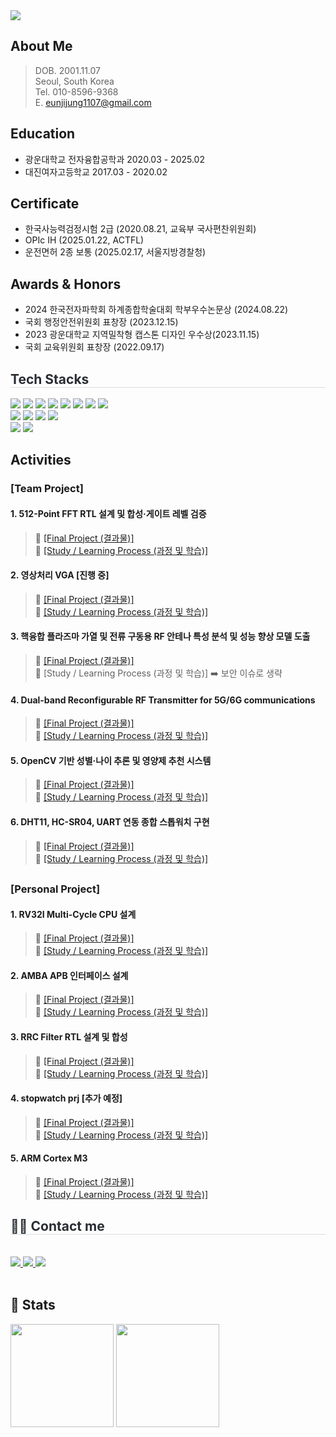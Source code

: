 

<div align= "left">
    <img src="https://capsule-render.vercel.app/api?type=waving&color=0:47d1ff,100:f37ce9&height=180&text=Eunji's%20Portfolio&animation=fadeIn&fontColor=656161&fontSize=70" />
    </div>

## About Me

> DOB. 2001.11.07 <br>
> Seoul, South Korea <br>
> Tel. 010-8596-9368 <br>
> E. eunjijung1107@gmail.com <br>
 
## Education

- 광운대학교 전자융합공학과 2020.03 - 2025.02
- 대진여자고등학교 2017.03 - 2020.02

## Certificate

- 한국사능력검정시험 2급 (2020.08.21, 교육부 국사편찬위원회)
- OPIc IH (2025.01.22, ACTFL)
- 운전면허 2종 보통 (2025.02.17, 서울지방경찰청)

## Awards & Honors

- 2024 한국전자파학회 하계종합학술대회 학부우수논문상 (2024.08.22)
- 국회 행정안전위원회 표창장 (2023.12.15)
- 2023 광운대학교 지역밀착형 캡스톤 디자인 우수상(2023.11.15)
- 국회 교육위원회 표창장 (2022.09.17)


<div align= "left">
    <h2 style="border-bottom: 1px solid #d8dee4; color: #282d33;"> Tech Stacks </h2>  
    <div style="margin: 0 auto; text-align: left;" align= "left"> 
        <img src="https://img.shields.io/badge/VCS-563586?style=flat">
        <img src="https://img.shields.io/badge/Verdi-563586?style=flat">
        <img src="https://img.shields.io/badge/Vivado-32CD32?style=flat">
        <img src="https://img.shields.io/badge/ADS-E90029?style=flat">
        <img src="https://img.shields.io/badge/CST-009DE1?style=flat">
        <img src="https://img.shields.io/badge/Custom Compiler-563586?style=flat">
        <img src="https://img.shields.io/badge/Virtuoso-E0E0E0?style=flat">
        <img src="https://img.shields.io/badge/Github-181717?style=flat&logo=Github&logoColor=white">
        </div></div>
    <div style="margin: 0 auto; text-align: left;" align= "left"> <img src="https://img.shields.io/badge/C-A8B9CC?style=flat&logo=C&logoColor=white">
          <img src="https://img.shields.io/badge/Matlab-0076a8?style=flat&logo=Matlab&logoColor=white">
          <img src="https://img.shields.io/badge/Verilog-181717?style=flat">
          <img src="https://img.shields.io/badge/Systemverilog-181717?style=flat">
          </div>
    </div>
    <div style="margin: 0 auto; text-align: left;" align= "left"> 
          <img src="https://img.shields.io/badge/Linux-FCC624?style=flat&logo=Linux&logoColor=white">
          <img src="https://img.shields.io/badge/Windows-563586?style=flat">
    </div>
    


## Activities

### [Team Project]


#### 1. 512-Point FFT RTL 설계 및 합성·게이트 레벨 검증 <br>
> 🔹 [[Final Project (결과물)]](https://github.com/2735C/KDT_FFT_Design) <br>
> 🔸 [[Study / Learning Process (과정 및 학습)]](https://github.com/2735C/SoC_Front_end/issues)

#### 2. 영상처리 VGA [진행 중] <br>
> 🔹 [[Final Project (결과물)]](https://github.com/KimEulJoong/VGA_Motion_Recognition_Game) <br>
> 🔸 [[Study / Learning Process (과정 및 학습)]]()


#### 3. 핵융합 플라즈마 가열 및 전류 구동용 RF 안테나 특성 분석 및 성능 향상 모델 도출  <br>
> 🔹 [[Final Project (결과물)]](https://github.com/2735C/RF_Antenna_Design) <br>
> 🔸 [Study / Learning Process (과정 및 학습)] :arrow_right: 보안 이슈로 생략

#### 4. Dual-band Reconfigurable RF Transmitter for 5G/6G communications <br>
> 🔹 [[Final Project (결과물)]](https://github.com/2735C/2024_KWIX) <br>
> 🔸 [[Study / Learning Process (과정 및 학습)]](https://github.com/2735C/2024_KWIX/issues)

#### 5. OpenCV 기반 성별·나이 추론 및 영양제 추천 시스템  <br>
> 🔹 [[Final Project (결과물)]](https://github.com/2735C/KDT_AI_Algorithm_Project) <br>
> 🔸 [[Study / Learning Process (과정 및 학습)]](https://github.com/2735C/AI_Algorithm/issues)


#### 6. DHT11, HC-SR04, UART 연동 종합 스톱워치 구현  <br>
> 🔹 [[Final Project (결과물)]](https://github.com/2735C/Verilog) <br>
> 🔸 [[Study / Learning Process (과정 및 학습)]](https://github.com/2735C/Verilog/issues)

##

### [Personal Project]


#### 1. RV32I Multi-Cycle CPU 설계  <br>
> 🔹 [[Final Project (결과물)]](https://github.com/2735C/KDT_CPU_Design) <br>
> 🔸 [[Study / Learning Process (과정 및 학습)]](https://github.com/2735C/KDT_CPU_Design/issues)

#### 2. AMBA APB 인터페이스 설계 <br>
> 🔹 [[Final Project (결과물)]](https://github.com/2735C/KDT_Peripheral_Design) <br>
> 🔸 [[Study / Learning Process (과정 및 학습)]](https://github.com/2735C/KDT_Peripheral_Design/issues)

#### 3. RRC Filter RTL 설계 및 합성 <br>
> 🔹 [[Final Project (결과물)]](https://github.com/2735C/SoC_Front_end/issues/6) <br>
> 🔸 [[Study / Learning Process (과정 및 학습)]](https://github.com/2735C/SoC_Front_end/issues)

#### 4. stopwatch prj [추가 예정]  <br>
> 🔹 [[Final Project (결과물)]]() <br>
> 🔸 [[Study / Learning Process (과정 및 학습)]]()

#### 5. ARM Cortex M3  <br>
> 🔹 [[Final Project (결과물)]](https://github.com/2735C/KDT_ARM) <br>
> 🔸 [[Study / Learning Process (과정 및 학습)]](https://github.com/2735C/AI_ARM/issues)


<div align= "left">
    <h2 style="border-bottom: 1px solid #d8dee4; color: #282d33;"> 🧑‍💻 Contact me </h2> <br> 
    <div align= "left"> <a href=jj.s001> <img src="https://img.shields.io/badge/Instagram-E4405F?style=flat&logo=Instagram&logoColor=white&link=jj.s001"> </a>
         <a href=mailto:~@gmail.com> <img src="https://img.shields.io/badge/Gmail-EA4335?style=flat&logo=Gmail&logoColor=white&link=mailto:~@gmail.com"> </a>
         <a href=~....> <img src="https://img.shields.io/badge/Notion-000000?style=flat&logo=Notion&logoColor=white&link=~...."> </a>
          </div>  <br> 
    <div align= "left">  </div> 
    </div>
    <div align= "left"> 

<h2>🏅 Stats</h2>
<p>
  <span style="display:inline-block; vertical-align:top;">
    <img src="https://github-readme-stats.vercel.app/api?username=2735C&show_icons=true&theme=default&custom_title=2735C's%20GitHub%20Stats" height="165"/>
  </span>
  <span style="display:inline-block; vertical-align:top;">
    <img src="https://github-readme-stats.vercel.app/api/top-langs/?username=2735C&layout=compact&theme=default" height="165"/>
  </span>
</p>






<!--
**2735C/2735C** is a ✨ _special_ ✨ repository because its `README.md` (this file) appears on your GitHub profile.

Here are some ideas to get you started:

- 🔭 I’m currently working on ...
- 🌱 I’m currently learning ...
- 👯 I’m looking to collaborate on ...
- 🤔 I’m looking for help with ...
- 💬 Ask me about ...
- 📫 How to reach me: ...
- 😄 Pronouns: ...
- ⚡ Fun fact: ...
-->
